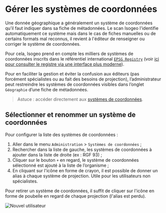 # Gérer les systèmes de coordonnées <i class="fa fa-globe"></i>

Une donnée géographique a généralement un système de coordonnées qu’il faut indiquer dans sa fiche de métadonnées. Le scan Isogeo l&apos;identifie automatiquement ce système mais dans le cas de fiches manuelles ou de certains formats mal reconnus, il revient à l&apos;éditeur de renseigner ou corriger le système de coordonnées.

Pour cela, Isogeo prend en compte les milliers de systèmes de coordonnées inscrits dans le référentiel international [`EPSG Registry`](http://www.epsg-registry.org/) (voir [ici pour consulter le registre via une interface plus moderne](http://epsg.io/)).

Pour en faciliter la gestion et éviter la confusion aux éditeurs (pas forcément spécialistes ou au fait des besoins de projection), l’administrateur peut restreindre les systèmes de coordonnées visibles dans l’onglet `Géographie` d’une fiche de métadonnées.

> Astuce : accéder directement aux [systèmes de coordonnées](https://app.isogeo.com/admin/coordinate-systems).

## Sélectionner et renommer un système de coordonnées

Pour configurer la liste des systèmes de coordonnées :

1.	Aller dans le menu `Administration` > `Systèmes de coordonnées` ;
2.	Rechercher dans la liste de gauche, les systèmes de coordonnées à ajouter dans la liste de droite (ex : RGF 93) ;
3.	Cliquer sur le bouton `+` en regard, le système de coordonnées sélectionné est ajouté à la liste de l’organisme ;
4.	En cliquant sur l&apos;icône en forme de crayon, il est possible de donner un alias à chaque système de projection. Utile pour les utilisateurs non spécialistes.

Pour retirer un système de coordonnées, il suffit de cliquer sur l&apos;icône en forme de poubelle en regard de chaque projection (l&apos;alias est perdu).

![Nouvel utilisateur](/assets/adm_srs_add.gif "Inviter un nouvel utilisateur")
